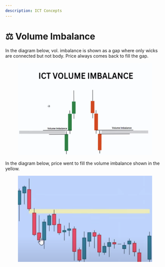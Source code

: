 ```yaml
---
description: ICT Concepts
---
```


# ⚖ Volume Imbalance

In the diagram below, vol. imbalance is shown as a gap where only wicks are connected but not body. Price always comes back to fill the gap.

<figure><img src="../.gitbook/assets/image (12).png" alt=""><figcaption></figcaption></figure>



In the diagram below, price went to fill the volume imbalance shown in the yellow.

<figure><img src="../.gitbook/assets/image (13) (2).png" alt=""><figcaption></figcaption></figure>

